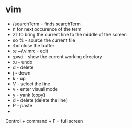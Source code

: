 # vim

* /searchTerm - finds searchTerm
* n for next occurence of the term
* zz to bring the current line to the middle of the screen
* so % - source the current file
* :bd close the buffer
* :e ~/.vimrc - edit 
* :pwd - show the current working directory
* :u - undo
* d - delete
* j - down
* k - up
* V - select the line
* v - enter visual mode
* y - yank (copy)
* d - delete (delete the line)
* P - paste
* 


Control + command + F = full screen
